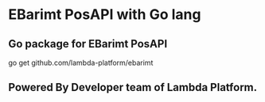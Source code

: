 # EBarimt PosAPI with Go lang

## Go package for EBarimt PosAPI

go get github.com/lambda-platform/ebarimt

## Powered By Developer team of Lambda Platform.